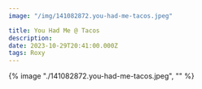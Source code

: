```yaml
---
image: "/img/141082872.you-had-me-tacos.jpeg"

title: You Had Me @ Tacos
description: 
date: 2023-10-29T20:41:00.000Z
tags: Roxy
---
```

{% image "./141082872.you-had-me-tacos.jpeg", "" %}